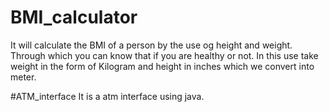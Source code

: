 # BMI_calculator

It will calculate the BMI of a person by the use og height and weight. Through which you can know that if you are healthy or not.
In this use take weight in the form of Kilogram and height in inches which we convert into meter.


#ATM_interface
It is a atm interface using java.

